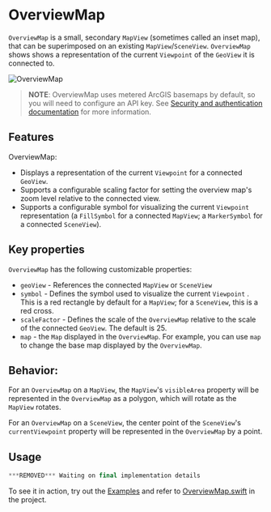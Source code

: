 # OverviewMap

`OverviewMap` is a small, secondary `MapView` (sometimes called an inset map), that can be superimposed on an existing `MapView`/`SceneView`. `OverviewMap` shows shows a representation of the current `Viewpoint` of the `GeoView` it is connected to.

![OverviewMap](https:***REMOVED***user-images.githubusercontent.com/29742178/121975740-34f07000-cd37-11eb-9162-462925cb3fe7.png)

> **NOTE**: OverviewMap uses metered ArcGIS basemaps by default, so you will need to configure an API key. See [Security and authentication documentation](https:***REMOVED***developers.arcgis.com/documentation/mapping-apis-and-services/security/#api-keys) for more information.

## Features

OverviewMap:

- Displays a representation of the current `Viewpoint` for a connected `GeoView`.
- Supports a configurable scaling factor for setting the overview map's zoom level relative to the connected view.
- Supports a configurable symbol for visualizing the current `Viewpoint` representation (a `FillSymbol` for a connected `MapView`; a `MarkerSymbol` for a connected `SceneView`).

## Key properties

`OverviewMap` has the following customizable properties:

- `geoView` - References the connected `MapView` or `SceneView`
- `symbol` - Defines the symbol used to visualize the current `Viewpoint` . This is a red rectangle by default for a `MapView`; for a `SceneView`, this is a red cross.
- `scaleFactor` - Defines the scale of the `OverviewMap` relative to the scale of the connected `GeoView`. The default is 25.
- `map` - the `Map` displayed in the `OverviewMap`.  For example, you can use `map` to change the base map displayed by the `OverviewMap`.

## Behavior:

For an `OverviewMap` on a `MapView`, the `MapView`'s `visibleArea` property will be represented in the `OverviewMap` as a polygon, which will rotate as the `MapView` rotates. 

For an `OverviewMap` on a `SceneView`, the center point of the `SceneView`'s `currentViewpoint` property will be represented in the `OverviewMap` by a point. 

## Usage

```swift
***REMOVED*** Waiting on final implementation details
```

To see it in action, try out the [Examples](../../Examples) and refer to [OverviewMap.swift](../../Examples/ArcGISToolkitExamples/OverviewMap.swift) in the project.

